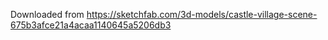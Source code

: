 Downloaded from https://sketchfab.com/3d-models/castle-village-scene-675b3afce21a4acaa1140645a5206db3